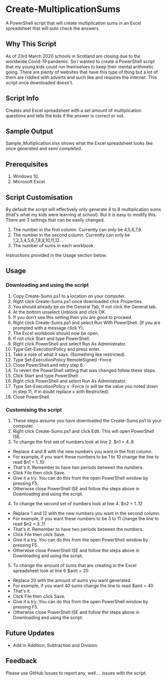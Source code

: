 # Create-MultiplicationSums
A PowerShell script that will create multiplication sums in an Excel spreadsheet that will auto check the answers.

## Why This Script

As of 23rd March 2020 schools in Scotland are closing due to the worldwide Covid-19 pandemic. So I wanted to create a PowerShell script that my young kids could run themselves to keep their mental arithmetic going. There are plenty of websites that have this type of thing but a lot of them are riddled with adverts and such like and requires the internet. This script once downloaded doesn't. 

## Script Info

Creates and Excel spreadsheet with a set amount of multiplication questions and tells the kids if the answer is correct or not.

## Sample Output

Sample_Multiplication.xlsx shows what the Excel spreadsheet looks like once generated and semi completed. 

## Prerequisites

1. Windows 10.
2. Microsoft Excel.

## Script Customisation
By default the script will effectively only generate 4 to 8 multiplication sums (that's what my kids were learning at school). But it is easy to modify this. There are 3 settings that can be easily changed. 

1. The number in the first column. Currently can only be 4,5,6,7,8.
2. The number in the second column. Currently can only be 1,2,3,4,5,6,7,8,9,10,11,12.
3. The number of sums in each workbook. 

Instructions provided in the Usage section below.

## Usage

### Downloading and using the script

1. Copy Create-Sums.ps1 to a location on your computer. 
2. Right click Create-Sums.ps1 once downloaded click Properties.
3. You should already be on the General Tab, if not click the General tab.
4. At the bottom unselect Unblock and click OK.
5. If you don't see this setting then you are good to proceed.
6. Right click Create-Sums.ps1 and select Run With PowerShell. (If you are prompted with a message click Y).
7. The Excel workbook should now be open.
8. If not click Start and type PowerShell.
9. Right click PowerShell and select Run As Administrator.
10. Type Get-ExecutionPolicy and press enter.
11. Take a note of what it says. (Something like restricted).
12. Type Set-ExecutionPolicy RemoteSigned -Force
13. Close PowerShell and retry step 6. 
14. To revert the PowerShell setting that was changed follow these steps.
15. Click Start and type PowerShell.
16. Right click PowerShell and select Run As Administrator.
17. Type Set-ExecutionPolicy x -Force (x will be the value you noted down in step 11, if in doubt replace x with Restricted).
18. Close PowerShell.

### Customising the script

1. These steps assume you have downloaded the Create-Sums.ps1 to your computer.
2. Right click Create-Sums.ps1 and click Edit. This will open PowerShell ISE.
3. To change the first set of numbers look at line 2. $n1 = 4..8
  - Replace 4 and 8 with the new numbers you want in the first column.
  - For example, if you want these numbers to be 1 to 10 change the line to read $n1 = 1..10
  - That's it. Remember to have two periods between the numbers. 
  - Click File then click Save.
  - Give it a try. You can do this from the open PowerShell window by pressing F5. 
  - Otherwise close PowerShell ISE and follow the steps above in Downloading and using the script.
4. To change the second set of numbers look at line 4. $n2 = 1..12
  - Replace 1 and 12 with the new numbers you want in the second column.
  - For example, if you want these numbers to be 3 to 11 change the line to read $n2 = 3..11
  - That's it. Remember to have two periods between the numbers. 
  - Click File then click Save.
  - Give it a try. You can do this from the open PowerShell window by pressing F5. 
  - Otherwise close PowerShell ISE and follow the steps above in Downloading and using the script.
5. To change the amount of sums that are creating in the Excel spreadsheet look at line 6 $amt = 20
  - Replace 20 with the amount of sums you want generated.
  - For example, if you want 40 sums change the line to read $amt = 40
  - That's it.
  - Click File then click Save.
  - Give it a try. You can do this from the open PowerShell window by pressing F5. 
  - Otherwise close PowerShell ISE and follow the steps above in Downloading and using the script.
  
## Future Updates

- Add in Addition, Subtraction and Division. 

## Feedback

Please use GitHub Issues to report any, well.... issues with the script.
